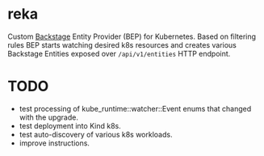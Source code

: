 # reka

Custom [Backstage](https://backstage.io/) Entity Provider (BEP) for Kubernetes. Based on filtering rules BEP starts watching desired k8s resources and creates various Backstage Entities exposed over `/api/v1/entities` HTTP endpoint.

# TODO
- test processing of kube_runtime::watcher::Event enums that changed with the upgrade. 
- test deployment into Kind k8s.
- test auto-discovery of various k8s workloads.
- improve instructions.